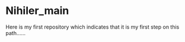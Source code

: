 # Nihiler_main
Here is my first repository which indicates that it is my first step on this path......
